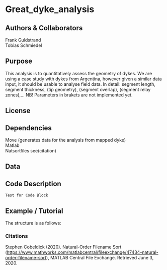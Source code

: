 # Great_dyke_analysis

## Authors & Collaborators
Frank Guldstrand <br>
Tobias Schmiedel

## Purpose
This analysis is to quantitatively assess the geometry of dykes. We are using a case study with dykes from Argentina, however given a similar data input, it should be usable to analyse field data.
In detail: segment length, segment thickness, (tip geometry), (segment overlap), (segment relay zones),...
NB! Parameters in brakets are not implemented yet.

## License

## Dependencies
Move (generates data for the analysis from mapped dyke) <br>
Matlab <br>
Natsortfiles see(citation) <br>

## Data

## Code Description
    Test for Code Block

## Example / Tutorial
The structure is as follows:

### Citations
Stephen Cobeldick (2020). Natural-Order Filename Sort (https://www.mathworks.com/matlabcentral/fileexchange/47434-natural-order-filename-sort), MATLAB Central File Exchange. Retrieved June 3, 2020.
